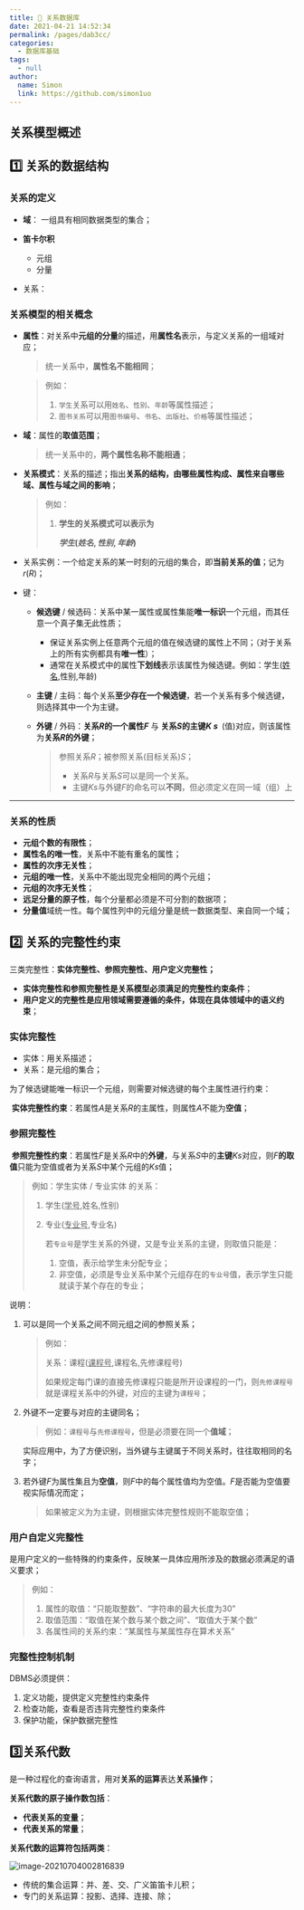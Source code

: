 ```yaml
---
title: 🎠 关系数据库
date: 2021-04-21 14:52:34
permalink: /pages/dab3cc/
categories: 
  - 数据库基础
tags: 
  - null
author: 
  name: Simon
  link: https://github.com/simon1uo
---
```


## 关系模型概述

## :one: 关系的数据结构

### 关系的定义

+ **域**： 一组具有相同数据类型的集合；

+ **笛卡尔积**
  + 元组
  + 分量
+ 关系：

### 关系模型的相关概念

+ **属性**：对关系中**元组的分量**的描述，用**属性名**表示，与定义关系的一组域对应；

  > 统一关系中，**属性名不能相同**；

  > 例如：
  >
  > 1. `学生`关系可以用`姓名`、`性别`、`年龄`等属性描述；
  > 2. `图书关系`可以用`图书编号`、`书名`、`出版社`、`价格`等属性描述；

+ **域**：属性的**取值范围**；

  > 统一关系中的，**两个属性名称不能相通**；

+ **关系模式**：关系的描述；指出**关系的结构，由哪些属性构成、属性来自哪些域、属性与域之间的影响**；

  > 例如：
  >
  > 1. **学生的关系模式可以表示为**
  >
  >    **$学生(姓名,性别,年龄)$**

+ 关系实例：一个给定关系的某一时刻的元组的集合，即**当前关系的值**；记为$r(R)$；



+ 键：

  + **候选键** / 候选码：关系中某一属性或属性集能**唯一标识**一个元组，而其任意一个真子集无此性质；
    
    + 保证关系实例上任意两个元组的值在候选键的属性上不同；（对于关系上的所有实例都具有**唯一性**）；
    + 通常在关系模式中的属性**下划线**表示该属性为候选键。例如：学生(<u>姓名</u>,性别,年龄)​
  
  + **主键** / 主码：每个关系**至少存在一个候选键**，若一个关系有多个候选键，则选择其中一个为主键。
  
  + **外键** / 外码：**关系$R$的一个属性$F$** 与 **关系$S$的主键$K~s~$** (值)对应，则该属性为**关系$R$的外键**；
  
    > 参照关系$R$；被参照关系(目标关系)$S$；
    >
    > + 关系$R$与关系$S$可以是同一个关系。
    > + 主键$Ks$与外键$F$的命名可以**不同**，但必须定义在同一域（组）上

***

### **关系的性质**

+ **元组个数的有限性**；
+ **属性名的唯一性**，关系中不能有重名的属性；
+ **属性的次序无关性**；
+ **元组的唯一性**，关系中不能出现完全相同的两个元组；
+ **元组的次序无关性**；
+ **远足分量的原子性**，每个分量都必须是不可分割的数据项；
+ **分量值**域统一性。每个属性列中的元组分量是统一数据类型、来自同一个域；



## :two: 关系的完整性约束

三类完整性：**实体完整性、参照完整性、用户定义完整性；**

+ **实体完整性和参照完整性是关系模型必须满足的完整性约束条件**；
+ **用户定义的完整性是应用领域需要遵循的条件，体现在具体领域中的语义约束**；

### 实体完整性

+ 实体：用关系描述；
+ 关系：是元组的集合；

为了候选键能唯一标识一个元组，则需要对候选键的每个主属性进行约束：

​	**实体完整性约束**：若属性$A$是关系$R$的主属性，则属性$A$不能为**空值**；

### 参照完整性

​	**参照完整性约束**：若属性$F$是关系$R$中的**外键**，与关系$S$中的**主键**$Ks$对应，则$F$**的取值**只能为空值或者为关系$S$中某个元组的$Ks$值；

> 例如：学生实体 / 专业实体 的关系：
>
> 1. 学生(<u>学号</u>,姓名,性别)
>
> 2. 专业(<u>专业号</u>,专业名)
>
>    若`专业号`是学生关系的外键，又是专业关系的主键，则取值只能是：
>
>    1. 空值，表示给学生未分配专业；
>    2. 非空值，必须是专业关系中某个元组存在的`专业号`值，表示学生只能就读于某个存在的专业；

说明：

1. 可以是同一个关系之间不同元组之间的参照关系；

   > 例如：
   >
   > 关系：课程(<u>课程号</u>,课程名,先修课程号)
   >
   > 如果规定每门课的直接先修课程只能是所开设课程的一门，则`先修课程号`就是课程关系中的外键，对应的主键为`课程号`；

2. 外键不一定要与对应的主键同名；

   > 例如：`课程号`与`先修课程号`，但是必须要在同一个**值域**；

   实际应用中，为了方便识别，当外键与主键属于不同关系时，往往取相同的名字；

3. 若外键$F$为属性集且为**空值**，则$F$中的每个属性值均为空值。$F$是否能为空值要视实际情况而定；

   > 如果被定义为为主键，则根据实体完整性规则不能取空值；

### 用户自定义完整性

是用户定义的一些特殊的约束条件，反映某一具体应用所涉及的数据必须满足的语义要求；

> 例如：
>
> 1. 属性的取值：“只能取整数”、“字符串的最大长度为30”
> 2. 取值范围：“取值在某个数与某个数之间”、“取值大于某个数”
> 3. 各属性间的关系约束：“某属性与某属性存在算术关系”



### 完整性控制机制

DBMS必须提供：

1. 定义功能，提供定义完整性约束条件
2. 检查功能，查看是否违背完整性约束条件
3. 保护功能，保护数据完整性



## :three:关系代数

是一种过程化的查询语言，用对**关系的运算**表达**关系操作**；

**关系代数的原子操作数包括**：

+ **代表关系的变量**；
+ **代表关系的常量**；

**关系代数的运算符包括两类**：

![image-20210704002816839](https://cdn.jsdelivr.net/gh/simon1uo/image-flow@master/image/NJHKoQ.png)

+ 传统的集合运算：并、差、交、广义笛笛卡儿积；
+ 专门的关系运算：投影、选择、连接、除；

